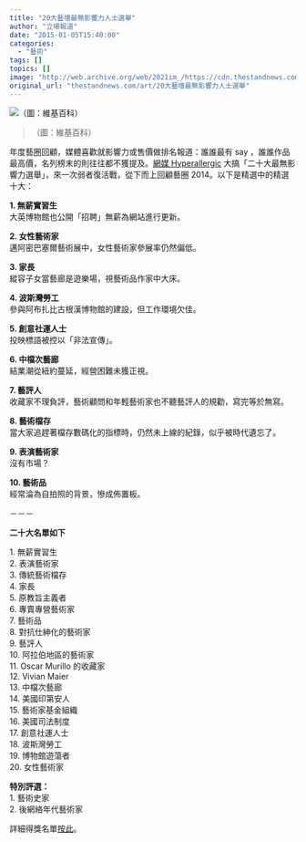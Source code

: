 ```yaml
---
title: "20大藝壇最無影響力人士選舉"
author: "立場報道"
date: "2015-01-05T15:40:00"
categories:
  - "藝術"
tags: []
topics: []
image: "http://web.archive.org/web/2021im_/https://cdn.thestandnews.com/media/photos/cache/British_Museum__uGFPP_1200x0.JPG"
original_url: "thestandnews.com/art/20大藝壇最無影響力人士選舉"
---
```

![（圖：維基百科）](http://web.archive.org/web/2021im_/https://cdn.thestandnews.com/media/photos/cache/British_Museum__uGFPP_1200x0.JPG)

> （圖：維基百科）

年度藝圈回顧，媒體喜歡就影響力或售價做排名報道：誰誰最有 say ，誰誰作品最高價，名列榜末的則往往都不獲提及。[網媒 Hyperallergic](http://web.archive.org/web/20210627203527/http://hyperallergic.com/170748/the-20-most-powerless-people-in-the-art-world-2014-edition/) 大搞「二十大最無影響力選舉」，來一次弱者復活戰，從下而上回顧藝圈 2014。以下是精選中的精選十大：

**1\. 無薪實習生**  
大英博物館也公開「招聘」無薪為網站進行更新。

**2\. 女性藝術家**  
邁阿密巴塞爾藝術展中，女性藝術家參展率仍然偏低。

**3\. 家長**  
縱容子女當藝廊是遊樂場，視藝術品作家中大床。

**4\. 波斯灣勞工**  
參與阿布扎比古根漢博物館的建設，但工作環境欠佳。

**5\. 創意社運人士**  
投映標語被控以「非法宣傳」。

**6\. 中檔次藝廊**  
結業潮從紐約蔓延，經營困難未獲正視。

**7\. 藝評人**  
收藏家不理負評，藝術顧問和年輕藝術家也不聽藝評人的規勸，寫完等於無寫。

**8\. 藝術檔存**  
當大家追趕著檔存數碼化的指標時，仍然未上線的紀錄，似乎被時代遺忘了。

**9\. 表演藝術家**  
沒有市場？

**10\. 藝術品**  
經常淪為自拍照的背景，慘成佈置板。

－－－

**二十大名單如下**

1\. 無薪實習生  
2\. 表演藝術家  
3\. 傳統藝術檔存  
4\. 家長  
5\. 原教旨主義者  
6\. 專賣專營藝術家  
7\. 藝術品  
8\. 對抗仕紳化的藝術家  
9\. 藝評人  
10\. 阿拉伯地區的藝術家  
11\. Oscar Murillo 的收藏家  
12\. Vivian Maier  
13\. 中檔次藝廊  
14\. 美國印第安人  
15\. 藝術家基金組織  
16\. 美國司法制度  
17\. 創意社運人士  
18\. 波斯灣勞工  
19\. 博物館遊蕩者  
20\. 女性藝術家

**特別評選：**  
1\. 藝術史家  
2\. 後網絡年代藝術家

詳細得獎名單[按此](http://web.archive.org/web/20210627203527/http://hyperallergic.com/170748/the-20-most-powerless-people-in-the-art-world-2014-edition/)。